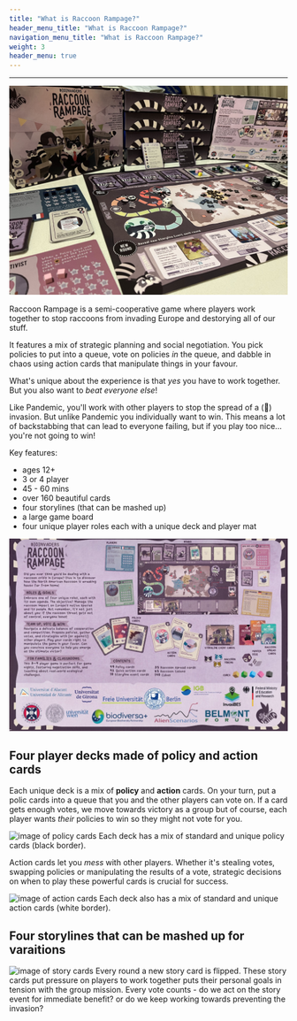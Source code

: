 ```yaml
---
title: "What is Raccoon Rampage?"
header_menu_title: "What is Raccoon Rampage?"
navigation_menu_title: "What is Raccoon Rampage?"
weight: 3
header_menu: true
---
```


<!--
Feature notice: This section displays options to customize title:
- has a normal section title (`title` = "Raccoon Rampge: Deluxe Edition"),
- custom welcome screen title (`header_menu_title` = "CustomWelcomeTitle"),
- custom navigation menu title (`navigation_menu_title` = "CustomNav menu").

That is the important part, right? You want to know what I can do for you. This is why I put this right up there into the header menu of the website.
-->

---

![image of Raccoon Rampage on a table](images/glamourshot.jpg)

Raccoon Rampage is a semi-cooperative game where players work together to stop raccoons from invading Europe and destorying all of our stuff.

It features a mix of strategic planning and social negotiation.  You pick policies to put into a queue, vote on policies *in* the queue, and dabble in chaos using action cards that manipulate things in your favour.  

What's unique about the experience is that *yes* you have to work together.  But you also want to *beat everyone else*!

Like Pandemic, you'll work with other players to stop the spread of a (🦝) invasion.  But unlike Pandemic you individually want to win.  This means a lot of backstabbing that can lead to everyone failing, but if you play too nice... you're not going to win!

Key features:
* ages 12+
* 3 or 4 player
* 45 - 60 mins
* over 160 beautiful cards
* four storylines (that can be mashed up)
* a large game board
* four unique player roles each with a unique deck and player mat

![image of Raccoon Rampage back of box](images/back_of_box.png)

## Four player decks made of policy and action cards


Each unique deck is a mix of **policy** and **action** cards.  On your turn, put a polic cards into a queue that you and the other players can vote on.  If a card gets enough votes, we move towards victory as a group but of course, each player wants *their* policies to win so they might not vote for you.

![image of policy cards](images/policy_cards.jpg)
Each deck has a mix of standard and unique policy cards (black border).

Action cards let you *mess* with other players.  Whether it's stealing votes, swapping policies or manipulating the results of a vote, strategic decisions on when to play these powerful cards is crucial for success.

![image of action cards](images/action_cards.jpg)
Each deck also has a mix of standard and unique action cards (white border).


## Four storylines that can be mashed up for varaitions

![image of story cards](images/story_cards.jpg)
Every round a new story card is flipped.  These story cards put pressure on players to work together puts their personal goals in tension with the group mission.  Every vote counts - do we act on the story event for immediate benefit? or do we keep working towards preventing the invasion?


<!-- 
Want to learn more about getting your hands on this game check [dedicated page](services) for more details. 
-->
